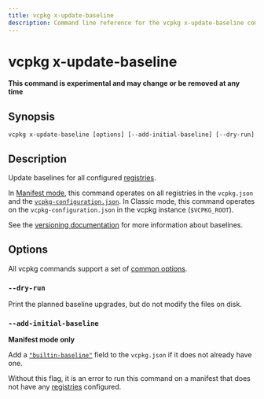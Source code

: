 ```yaml
---
title: vcpkg x-update-baseline
description: Command line reference for the vcpkg x-update-baseline command. Update baselines for all configured registries.
---
```

# vcpkg x-update-baseline

**This command is experimental and may change or be removed at any time**

## Synopsis

```no-highlight
vcpkg x-update-baseline [options] [--add-initial-baseline] [--dry-run]
```

## Description

Update baselines for all configured [registries](../users/registries.md).

In [Manifest mode](../users/manifests.md), this command operates on all registries in the `vcpkg.json` and the [`vcpkg-configuration.json`](../users/registries.md#vcpkg-configurationjson). In Classic mode, this command operates on the `vcpkg-configuration.json` in the vcpkg instance (`$VCPKG_ROOT`).

See the [versioning documentation](../users/versioning.md#baselines) for more information about baselines.

## Options

All vcpkg commands support a set of [common options](common-options.md).

### `--dry-run`

Print the planned baseline upgrades, but do not modify the files on disk.

### <a name="add-initial-baseline"></a> `--add-initial-baseline`

**Manifest mode only**

Add a [`"builtin-baseline"`](../users/manifests.md#builtin-baseline) field to the `vcpkg.json` if it does not already have one.

Without this flag, it is an error to run this command on a manifest that does not have any [registries](../users/registries.md) configured.
